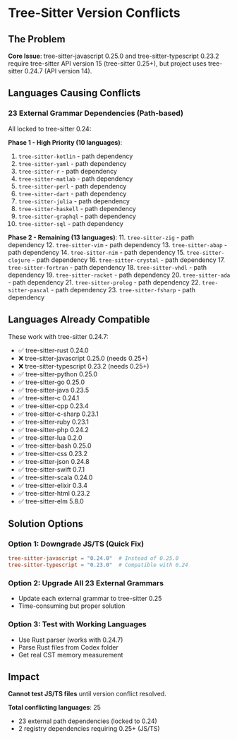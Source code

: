 # Tree-Sitter Version Conflicts

## The Problem

**Core Issue**: tree-sitter-javascript 0.25.0 and tree-sitter-typescript 0.23.2 require tree-sitter API version 15 (tree-sitter 0.25+), but project uses tree-sitter 0.24.7 (API version 14).

## Languages Causing Conflicts

### 23 External Grammar Dependencies (Path-based)

All locked to tree-sitter 0.24:

**Phase 1 - High Priority (10 languages)**:
1. `tree-sitter-kotlin` - path dependency
2. `tree-sitter-yaml` - path dependency
3. `tree-sitter-r` - path dependency
4. `tree-sitter-matlab` - path dependency
5. `tree-sitter-perl` - path dependency
6. `tree-sitter-dart` - path dependency
7. `tree-sitter-julia` - path dependency
8. `tree-sitter-haskell` - path dependency
9. `tree-sitter-graphql` - path dependency
10. `tree-sitter-sql` - path dependency

**Phase 2 - Remaining (13 languages)**:
11. `tree-sitter-zig` - path dependency
12. `tree-sitter-vim` - path dependency
13. `tree-sitter-abap` - path dependency
14. `tree-sitter-nim` - path dependency
15. `tree-sitter-clojure` - path dependency
16. `tree-sitter-crystal` - path dependency
17. `tree-sitter-fortran` - path dependency
18. `tree-sitter-vhdl` - path dependency
19. `tree-sitter-racket` - path dependency
20. `tree-sitter-ada` - path dependency
21. `tree-sitter-prolog` - path dependency
22. `tree-sitter-pascal` - path dependency
23. `tree-sitter-fsharp` - path dependency

## Languages Already Compatible

These work with tree-sitter 0.24.7:

- ✅ tree-sitter-rust 0.24.0
- ❌ tree-sitter-javascript 0.25.0 (needs 0.25+)
- ❌ tree-sitter-typescript 0.23.2 (needs 0.25+)
- ✅ tree-sitter-python 0.25.0
- ✅ tree-sitter-go 0.25.0
- ✅ tree-sitter-java 0.23.5
- ✅ tree-sitter-c 0.24.1
- ✅ tree-sitter-cpp 0.23.4
- ✅ tree-sitter-c-sharp 0.23.1
- ✅ tree-sitter-ruby 0.23.1
- ✅ tree-sitter-php 0.24.2
- ✅ tree-sitter-lua 0.2.0
- ✅ tree-sitter-bash 0.25.0
- ✅ tree-sitter-css 0.23.2
- ✅ tree-sitter-json 0.24.8
- ✅ tree-sitter-swift 0.7.1
- ✅ tree-sitter-scala 0.24.0
- ✅ tree-sitter-elixir 0.3.4
- ✅ tree-sitter-html 0.23.2
- ✅ tree-sitter-elm 5.8.0

## Solution Options

### Option 1: Downgrade JS/TS (Quick Fix)
```toml
tree-sitter-javascript = "0.24.0"  # Instead of 0.25.0
tree-sitter-typescript = "0.23.0"  # Compatible with 0.24
```

### Option 2: Upgrade All 23 External Grammars
- Update each external grammar to tree-sitter 0.25
- Time-consuming but proper solution

### Option 3: Test with Working Languages
- Use Rust parser (works with 0.24.7)
- Parse Rust files from Codex folder
- Get real CST memory measurement

## Impact

**Cannot test JS/TS files** until version conflict resolved.

**Total conflicting languages**: 25
- 23 external path dependencies (locked to 0.24)
- 2 registry dependencies requiring 0.25+ (JS/TS)
